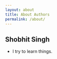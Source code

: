 ```yaml
---
layout: about
title: About Authors
permalink: /about/
---
```


## Shobhit Singh

* I try to learn things. 


